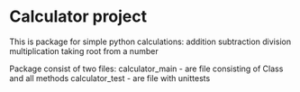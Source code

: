 # Calculator project

This is package for simple python calculations:
  addition
  subtraction
  division
  multiplication
  taking root from a number

Package consist of two files:
  calculator_main - are file consisting of Class and all methods
  calculator_test - are file with unittests
